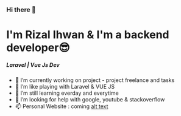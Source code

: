 ### Hi there 👋

# I'm Rizal Ihwan & I'm a backend developer😎
##### Laravel | Vue Js Dev

- 🔭 I’m currently working on project - project freelance and tasks
- 🌱 I’m like playing with Laravel & VUE JS
- 👯 I’m still learning everday and everytime
- 🤔 I’m looking for help with google, youtube & stackoverflow
- 📫 Personal Website : coming
[alt text](https://github.com/[username]/[reponame]/blob/[branch]/image.jpg?raw=true)
